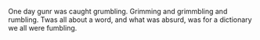 One day gunr was caught grumbling. 
Grimming and grimmbling and rumbling. 
Twas all about a word, 
and what was absurd, 
was for a dictionary we all were fumbling.